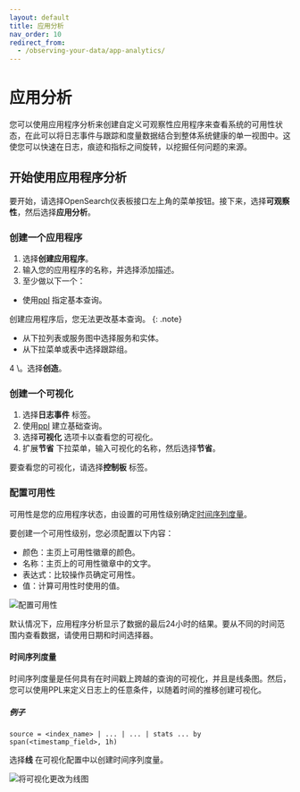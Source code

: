 ```yaml
---
layout: default
title: 应用分析
nav_order: 10
redirect_from:
  - /observing-your-data/app-analytics/
---
```


# 应用分析

您可以使用应用程序分析来创建自定义可观察性应用程序来查看系统的可用性状态，在此可以将日志事件与跟踪和度量数据结合到整体系统健康的单一视图中。这使您可以快速在日志，痕迹和指标之间旋转，以挖掘任何问题的来源。

## 开始使用应用程序分析

要开始，请选择OpenSearch仪表板接口左上角的菜单按钮。接下来，选择**可观察性**，然后选择**应用分析**。

### 创建一个应用程序

1. 选择**创建应用程序**。
2. 输入您的应用程序的名称，并选择添加描述。
3. 至少做以下一个：

- 使用[ppl]({{site.url}}{{site.baseurl}}/search-plugins/sql/ppl/index) 指定基本查询。

创建应用程序后，您无法更改基本查询。
{: .note}

- 从下拉列表或服务图中选择服务和实体。
- 从下拉菜单或表中选择跟踪组。

4 \。选择**创造**。

### 创建一个可视化

1. 选择**日志事件** 标签。
1. 使用[ppl]({{site.url}}{{site.baseurl}}/search-plugins/sql/ppl/index) 建立基础查询。
1. 选择**可视化** 选项卡以查看您的可视化。
1. 扩展**节省** 下拉菜单，输入可视化的名称，然后选择**节省**。

要查看您的可视化，请选择**控制板** 标签。

### 配置可用性

可用性是您的应用程序状态，由设置的可用性级别确定[时间序列度量]({{site.url}}{{site.baseurl}}/observing-your-data/app-analytics/#time-series-metric)。

要创建一个可用性级别，您必须配置以下内容：
- 颜色：主页上可用性徽章的颜色。
- 名称：主页上的可用性徽章中的文字。
- 表达式：比较操作员确定可用性。
- 值：计算可用性时使用的值。

![配置可用性]({{site.url}}{{site.baseurl}}/images/app_availability_level.gif)

默认情况下，应用程序分析显示了数据的最后24小时的结果。要从不同的时间范围内查看数据，请使用日期和时间选择器。

#### 时间序列度量

时间序列度量是任何具有在时间戳上跨越的查询的可视化，并且是线条图。然后，您可以使用PPL来定义日志上的任意条件，以随着时间的推移创建可视化。

##### 例子
```
source = <index_name> | ... | ... | stats ... by span(<timestamp_field>, 1h)
```

选择**线** 在可视化配置中以创建时间序列度量。

![将可视化更改为线图]({{site.url}}{{site.baseurl}}/images/visualization-line-type.gif)

